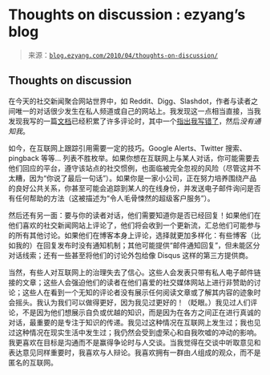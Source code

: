 <!--yml

category: 未分类

date: 2024-07-01 18:18:22

-->

# Thoughts on discussion : ezyang’s blog

> 来源：[`blog.ezyang.com/2010/04/thoughts-on-discussion/`](http://blog.ezyang.com/2010/04/thoughts-on-discussion/)

## Thoughts on discussion

在今天的社交新闻聚合网站世界中，如 Reddit、Digg、Slashdot，作者与读者之间唯一的对话很少发生在私人频道或自己的网站上。我发现这一点相当直接，当我发现我写的一篇[文档](http://htmlpurifier.org/docs/enduser-utf8.html)已经积累了许多评论时，其中一个[指出我写错了](http://www.reddit.com/r/programming/comments/6mlqc/utf8_the_secret_of_character_encoding/c04aold)，然后*没有通知我*。

如今，在互联网上跟踪引用需要一定的技巧。Google Alerts、Twitter 搜索、pingback 等等… 列表不胜枚举。如果你想在互联网上与某人对话，你可能需要去他们回应的平台，遵守该站点的社交惯例，也面临被完全忽视的风险（尽管这并不太糟，因为“你说了最后一句话”）。如果你是一家小公司，正在努力培养围绕产品的良好公共关系，你甚至可能会追踪到某人的在线身份，并发送电子邮件询问是否有任何帮助的方法（这被描述为“令人毛骨悚然的超级客户服务”）。

然后还有另一面：要与你的读者对话，他们需要知道你是否已经回复！如果他们在他们喜欢的社交新闻网站上评论了，他们将会收到一个更新流，汇总他们可能参与的所有其他讨论。如果他们在博客本身上评论，选择就更加多样化：有些博客（比如我的）在回复发布时没有通知机制；其他可能提供“邮件通知回复”，但未能区分对话线索；还有一些甚至将他们的讨论外包给像 Disqus 这样的第三方提供商。

当然，有些人对互联网上的治理失去了信心。这些人会发表只带有私人电子邮件链接的文章；这些人会强迫他们的读者在他们喜爱的社交媒体网站上进行非赞助的讨论；这些人在看到一个无知的评论者没有展示任何阅读文章或了解其内容的迹象时会摇头。我认为我们可以做得更好，因为我见过更好的！（眨眼。）我见过人们评论，不是因为他们想展示自负或优越的知识，而是因为在各方之间正在进行真诚的对话，最重要的是专注于知识的传递。我见过这种情况在互联网上发生过；我也见过这种情况在现实生活中发生过；我仍然会受到虚荣心和自我吹嘘的冲动的影响。我更喜欢在目标是沟通而不是赢得争论时与人交谈。当我觉得在交谈中听取意见和表达意见同样重要时，我喜欢与人辩论。我喜欢拥有一群由*人*组成的观众，而不是匿名的互联网。
